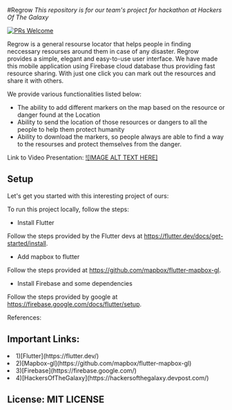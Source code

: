 
#Regrow
<i>This repository is for our team's project for hackathon at Hackers Of The Galaxy</i>

[![PRs Welcome](https://img.shields.io/badge/PRs-welcome-brightgreen.svg?style=shields)](http://makeapullrequest.com)

Regrow is a general resourse locator that helps people in finding neccessary resourses around them in case of any disaster.
Regrow provides a simple, elegant and easy-to-use user interface. We have made this mobile application using Firebase cloud database thus providing fast resource sharing. 
With just one click you can mark out the resources and share it with others.

We provide various functionalities listed below:
<ul>
<li>The ability to add different markers on the map based on the resource or danger found at the Location</li>
<li>Ability to send the location of those resources or dangers to all the people to help them protect humanity 
</li>
<li>Ability to download the markers, so people always are able to find a way to the resourses and protect themselves from the danger.
</li>
</ul>

Link to Video Presentation:
[![IMAGE ALT TEXT HERE]](https://youtu.be/YhCOrT2ERCc)

## Setup
Let's get you started with this interesting project of ours:

To run this project locally, follow the steps:

- Install Flutter
 
 Follow the steps provided by the Flutter devs at https://flutter.dev/docs/get-started/install.

- Add mapbox to flutter
 
 Follow the steps provided at https://github.com/mapbox/flutter-mapbox-gl.

- Install Firebase and some dependencies
 
 Follow the steps provided by google at https://firebase.google.com/docs/flutter/setup.


References:
## Important Links:
<li>1)[Flutter](https://flutter.dev/)</li>
<li>2)[Mapbox-gl](https://github.com/mapbox/flutter-mapbox-gl)</li>
<li>3)[Firebase](https://firebase.google.com/)</li>
<li>4)[HackersOfTheGalaxy](https://hackersofthegalaxy.devpost.com/)</li>

## License: MIT LICENSE
